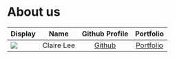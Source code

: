 # About us

Display |    Name    | Github Profile | Portfolio 
--------|:----------:|:--------------:|:---------:
![](https://via.placeholder.com/100.png?text=Photo) | Claire Lee | [Github](...)  | [Portfolio](docs/team/clj55.md)
